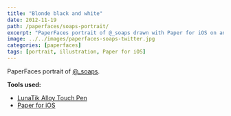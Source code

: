 ```yaml
---
title: "Blonde black and white"
date: 2012-11-19
path: /paperfaces/soaps-portrait/
excerpt: "PaperFaces portrait of @_soaps drawn with Paper for iOS on an iPad."
image: ../../images/paperfaces-soaps-twitter.jpg
categories: [paperfaces]
tags: [portrait, illustration, Paper for iOS]
---
```


PaperFaces portrait of [@_soaps](https://twitter.com/_soaps).

**Tools used:**

- [LunaTik Alloy Touch Pen](https://www.amazon.com/gp/product/B00821TR7G/ref=as_li_ss_tl?ie=UTF8&tag=mademist-20&linkCode=as2&camp=1789&creative=390957&creativeASIN=B00821TR7G)
- [Paper for iOS](https://paper.bywetransfer.com/)
